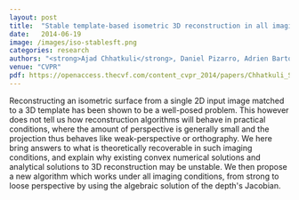 ```yaml
---
layout: post
title:  "Stable template-based isometric 3D reconstruction in all imaging conditions by linear least-squares"
date:   2014-06-19
image: /images/iso-stablesft.png
categories: research
authors: "<strong>Ajad Chhatkuli</strong>, Daniel Pizarro, Adrien Bartoli"
venue: "CVPR"
pdf: https://openaccess.thecvf.com/content_cvpr_2014/papers/Chhatkuli_Stable_Template-Based_Isometric_2014_CVPR_paper.pdf
---
```

Reconstructing an isometric surface from a single 2D input image matched to a 3D
template has been shown to be a well-posed problem. This however does not
tell us how reconstruction algorithms will behave in practical conditions, where the amount of perspective is generally
small and the projection thus behaves like weak-perspective
or orthography. We here bring answers to what is theoretically recoverable in such imaging conditions, and explain
why existing convex numerical solutions and analytical solutions to 3D reconstruction may be unstable. We then propose a new algorithm which works under all imaging conditions, from strong to loose perspective by using the algebraic solution of the depth's Jacobian. 
